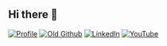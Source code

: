 ## Hi there 👋

[![Profile](https://img.shields.io/badge/website-000000?style=for-the-badge&logo=About.me&logoColor=white)](https://matecardoso.github.io/me/) [![Old Github](https://img.shields.io/badge/GitHub-100000?style=for-the-badge&logo=github&logoColor=white)](https://github.com/mate38) [![LinkedIn](https://img.shields.io/badge/LinkedIn-0077B5?style=for-the-badge&logo=linkedin&logoColor=white)](https://www.linkedin.com/in/matecardoso/) [![YouTube](https://img.shields.io/badge/YouTube-FF0000?style=for-the-badge&logo=youtube&logoColor=white)](https://www.youtube.com/@dev.mateuscardoso)


<!--
**matecardoso/matecardoso** is a ✨ _special_ ✨ repository because its `README.md` (this file) appears on your GitHub profile.

Here are some ideas to get you started:

- 🔭 I’m currently working on ...
- 🌱 I’m currently learning ...
- 👯 I’m looking to collaborate on ...
- 🤔 I’m looking for help with ...
- 💬 Ask me about ...
- 📫 How to reach me: ...
- 😄 Pronouns: ...
- ⚡ Fun fact: ...
-->
